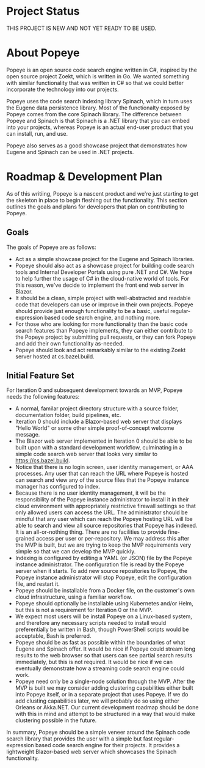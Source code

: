 # Project Status
THIS PROJECT IS NEW AND NOT YET READY TO BE USED.

# About Popeye
Popeye is an open source code search engine written in C#, inspired by the open source
project Zoekt, which is written in Go. We wanted something with similar functionality
that was written in C# so that we could better incorporate the technology into our projects.

Popeye uses the code search indexing library Spinach, which in turn uses the Eugene data
persistence library. Most of the functionalty exposed by Popeye comes from the core Spinach 
library. The difference between Popeye and Spinach is that Spinach is a .NET library that 
you can embed into your projects, whereas Popeye is an actual end-user product that you can 
install, run, and use.

Popeye also serves as a good showcase project that demonstrates how Eugene and Spinach can
be used in .NET projects.

# Roadmap & Development Plan
As of this writiing, Popeye is a nascent product and we're just starting to get the skeleton
in place to begin fleshing out the functionality. This section outlines the goals and plans
for developers that plan on contributing to Popeye.

## Goals
The goals of Popeye are as follows:

* Act as a simple showcase project for the Eugene and Spinach libraries.
* Popeye should also act as a showcase project for building code search tools and
  Internal Developer Portals using pure .NET and C#. We hope to help further the 
  usage of C# in the cloud-native world of tools. For this reason, we've decide to
  implement the front end web server in Blazor.
* It should be a clean, simple project with well-abstracted and readable code that
  developers can use or improve in their own projects. Popeye should provide just enough
  functionality to be a basic, useful regular-expression based code search engine, and
  nothing more.
* For those who are looking for more functionality than the basic code search features
  than Popeye implements, they can either contribute to the Popeye project by submitting
  pull requests, or they can fork Popeye and add their own functionality as-needed.
* Popeye should look and act remarkably similar to the existing Zoekt server hosted at
  cs.bazel.build.

## Initial Feature Set
For Iteration 0 and subsequent development towards an MVP, Popeye needs the following
features:

* A normal, familar project directory structure with a source folder, documentation folder,
  build pipelines, etc.
* Iteration 0 should include a Blazor-based web server that displays "Hello World" or some
  other simple proof-of-concept welcome message.
* The Blazor web server implemented in Iteration 0 should be able to be built upon with a 
  standard development workflow, culminating in a simple code search web server that looks
  very similar to https://cs.bazel.build.
* Notice that there is no login screen, user identity management, or AAA processes. Any user
  that can reach the URL where Popeye is hosted can search and view any of the source files
  that the Popeye instance manager has configured to index.
* Because there is no user identity management, it will be the responsibility of the Popeye
  instance administrator to install it in their cloud environment with appropriately restrictive
  firewall settings so that only allowed users can access the URL. The administrator should be
  mindful that any user which can reach the Popeye hosting URL will lbe able to search and view
  all source repositories that Popeye has indexed. It is an all-or-nothing thing. There are no
  facilities to provide fine-grained access per user or per-repository. We may address this after
  the MVP is built, but we are trying to keep the MVP requirements very simple so that we can
  develop the MVP quickly.  
* Indexing is configured by editing a YAML (or JSON) file by the Popeye instance administrator.
  The configuration file is read by the Popeye server when it starts. To add new source repositories
  to Popeye, the Popeye instance administrator will stop Popeye, edit the configuration file,
  and restart it.
* Popeye should be installable from a Docker file, on the customer's own cloud infrastructure,
  using a familiar workflow.
* Popeye should optionally be installable using Kubernetes and/or Helm, but this is not a 
  requirement for Iteration 0 or the MVP.
* We expect most users will be install Popeye on a Linux-based system, and therefore any necessary
  scripts needed to install would preferentially be written in Bash, though PowerShell scripts
  would be acceptable, Bash is preferred.
* Popeye should be as fast as possible within the boundaries of what Eugene and Spinach offer.
  It would be nice if Popeye could stream long results to the web browser so that users can see
  partial search results immediately, but this is not required. It would be nice if we can
  eventually demonstrate how a streaming code search engine could work.
* Popeye need only be a single-node solution through the MVP. After the MVP is built we may
  consider adding clustering capabilities either built into Popeye itself, or in a separate
  project that uses Popeye. If we do add clusting capabilities later, we will probably do so
  using either Orleans or Akka.NET. Our current development roadmap should be done with this
  in mind and attempt to be structured in a way that would make clustering possible in the future.

In summary, Popeye should be a simple veneer around the Spinach code search library that provides
the user with a simple but fast regular-expression based code search engine for their projects.
It provides a lightweight Blazor-based web server which showcases the Spinach functionality.        
